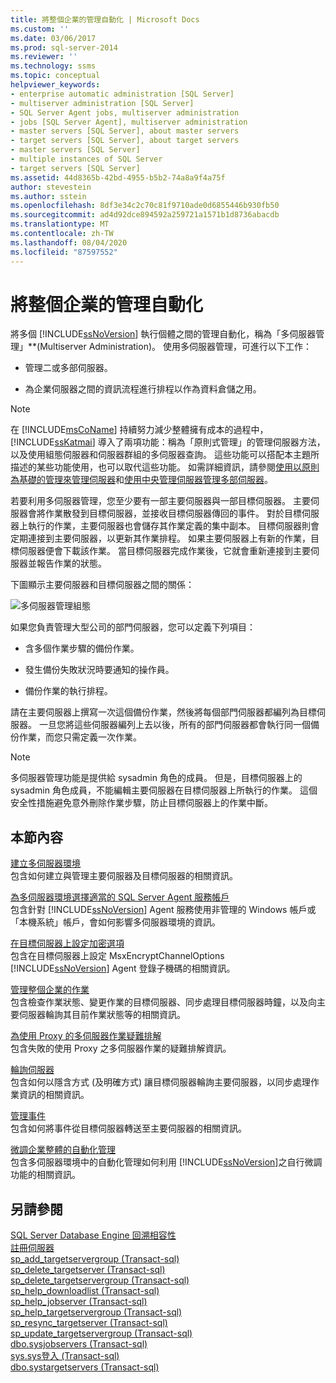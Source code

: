 ```yaml
---
title: 將整個企業的管理自動化 | Microsoft Docs
ms.custom: ''
ms.date: 03/06/2017
ms.prod: sql-server-2014
ms.reviewer: ''
ms.technology: ssms
ms.topic: conceptual
helpviewer_keywords:
- enterprise automatic administration [SQL Server]
- multiserver administration [SQL Server]
- SQL Server Agent jobs, multiserver administration
- jobs [SQL Server Agent], multiserver administration
- master servers [SQL Server], about master servers
- target servers [SQL Server], about target servers
- master servers [SQL Server]
- multiple instances of SQL Server
- target servers [SQL Server]
ms.assetid: 44d8365b-42bd-4955-b5b2-74a8a9f4a75f
author: stevestein
ms.author: sstein
ms.openlocfilehash: 8df3e34c2c70c81f9710ade0d6855446b930fb50
ms.sourcegitcommit: ad4d92dce894592a259721a1571b1d8736abacdb
ms.translationtype: MT
ms.contentlocale: zh-TW
ms.lasthandoff: 08/04/2020
ms.locfileid: "87597552"
---
```

# <a name="automated-administration-across-an-enterprise"></a>將整個企業的管理自動化
  將多個 [!INCLUDE[ssNoVersion](../../../includes/ssnoversion-md.md)] 執行個體之間的管理自動化，稱為「多伺服器管理」**(Multiserver Administration)。 使用多伺服器管理，可進行以下工作：  
  
-   管理二或多部伺服器。  
  
-   為企業伺服器之間的資訊流程進行排程以作為資料倉儲之用。  
  
> [!NOTE]  
>  在 [!INCLUDE[msCoName](../../includes/msconame-md.md)] 持續努力減少整體擁有成本的過程中，[!INCLUDE[ssKatmai](../../includes/sskatmai-md.md)] 導入了兩項功能：稱為「原則式管理」的管理伺服器方法，以及使用組態伺服器和伺服器群組的多伺服器查詢。 這些功能可以搭配本主題所描述的某些功能使用，也可以取代這些功能。 如需詳細資訊，請參閱[使用以原則為基礎的管理來管理伺服器](../../relational-databases/policy-based-management/administer-servers-by-using-policy-based-management.md)和[使用中央管理伺服器管理多部伺服器](../../relational-databases/administer-multiple-servers-using-central-management-servers.md)。  
  
 若要利用多伺服器管理，您至少要有一部主要伺服器與一部目標伺服器。 主要伺服器會將作業散發到目標伺服器，並接收目標伺服器傳回的事件。 對於目標伺服器上執行的作業，主要伺服器也會儲存其作業定義的集中副本。 目標伺服器則會定期連接到主要伺服器，以更新其作業排程。 如果主要伺服器上有新的作業，目標伺服器便會下載該作業。 當目標伺服器完成作業後，它就會重新連接到主要伺服器並報告作業的狀態。  
  
 下圖顯示主要伺服器和目標伺服器之間的關係：  
  
 ![多伺服器管理組態](../../database-engine/media/multisvr.gif "多伺服器管理組態")  
  
 如果您負責管理大型公司的部門伺服器，您可以定義下列項目：  
  
-   含多個作業步驟的備份作業。  
  
-   發生備份失敗狀況時要通知的操作員。  
  
-   備份作業的執行排程。  
  
 請在主要伺服器上撰寫一次這個備份作業，然後將每個部門伺服器都編列為目標伺服器。 一旦您將這些伺服器編列上去以後，所有的部門伺服器都會執行同一個備份作業，而您只需定義一次作業。  
  
> [!NOTE]  
>  多伺服器管理功能是提供給 sysadmin 角色的成員。 但是，目標伺服器上的 sysadmin 角色成員，不能編輯主要伺服器在目標伺服器上所執行的作業。 這個安全性措施避免意外刪除作業步驟，防止目標伺服器上的作業中斷。  
  
## <a name="in-this-section"></a>本節內容  
 [建立多伺服器環境](create-a-multiserver-environment.md)  
 包含如何建立與管理主要伺服器及目標伺服器的相關資訊。  
  
 [為多伺服器環境選擇適當的 SQL Server Agent 服務帳戶](choose-the-right-sql-server-agent-service-account-for-multiserver-environments.md)  
 包含針對 [!INCLUDE[ssNoVersion](../../../includes/ssnoversion-md.md)] Agent 服務使用非管理的 Windows 帳戶或「本機系統」帳戶，會如何影響多伺服器環境的資訊。  
  
 [在目標伺服器上設定加密選項](set-encryption-options-on-target-servers.md)  
 包含在目標伺服器上設定 MsxEncryptChannelOptions [!INCLUDE[ssNoVersion](../../../includes/ssnoversion-md.md)] Agent 登錄子機碼的相關資訊。  
  
 [管理整個企業的作業](manage-jobs-across-an-enterprise.md)  
 包含檢查作業狀態、變更作業的目標伺服器、同步處理目標伺服器時鐘，以及向主要伺服器輪詢其目前作業狀態等的相關資訊。  
  
 [為使用 Proxy 的多伺服器作業疑難排解](troubleshoot-multiserver-jobs-that-use-proxies.md)  
 包含失敗的使用 Proxy 之多伺服器作業的疑難排解資訊。  
  
 [輪詢伺服器](poll-servers.md)  
 包含如何以隱含方式 (及明確方式) 讓目標伺服器輪詢主要伺服器，以同步處理作業資訊的相關資訊。  
  
 [管理事件](manage-events.md)  
 包含如何將事件從目標伺服器轉送至主要伺服器的相關資訊。  
  
 [微調企業整體的自動化管理](tune-automated-administration-across-an-enterprise.md)  
 包含多伺服器環境中的自動化管理如何利用 [!INCLUDE[ssNoVersion](../../../includes/ssnoversion-md.md)]之自行微調功能的相關資訊。  
  
## <a name="see-also"></a>另請參閱  
 [SQL Server Database Engine 回溯相容性](../../database-engine/sql-server-database-engine-backward-compatibility.md)   
 [註冊伺服器](../register-servers/register-servers.md)   
 [sp_add_targetservergroup &#40;Transact-sql&#41;](/sql/relational-databases/system-stored-procedures/sp-add-targetservergroup-transact-sql)   
 [sp_delete_targetserver &#40;Transact-sql&#41;](/sql/relational-databases/system-stored-procedures/sp-delete-targetserver-transact-sql)   
 [sp_delete_targetservergroup &#40;Transact-sql&#41;](/sql/relational-databases/system-stored-procedures/sp-delete-targetservergroup-transact-sql)   
 [sp_help_downloadlist &#40;Transact-sql&#41;](/sql/relational-databases/system-stored-procedures/sp-help-downloadlist-transact-sql)   
 [sp_help_jobserver &#40;Transact-sql&#41;](/sql/relational-databases/system-stored-procedures/sp-help-jobserver-transact-sql)   
 [sp_help_targetservergroup &#40;Transact-sql&#41;](/sql/relational-databases/system-stored-procedures/sp-help-targetservergroup-transact-sql)   
 [sp_resync_targetserver &#40;Transact-sql&#41;](/sql/relational-databases/system-stored-procedures/sp-resync-targetserver-transact-sql)   
 [sp_update_targetservergroup &#40;Transact-sql&#41;](/sql/relational-databases/system-stored-procedures/sp-update-targetservergroup-transact-sql)   
 [dbo.sysjobservers &#40;Transact-sql&#41;](/sql/relational-databases/system-tables/dbo-sysjobservers-transact-sql)   
 [sys.sys登入 &#40;Transact-sql&#41;](/sql/relational-databases/system-compatibility-views/sys-syslogins-transact-sql)   
 [dbo.systargetservers &#40;Transact-sql&#41;](/sql/relational-databases/system-tables/dbo-systargetservers-transact-sql)  
  
  
